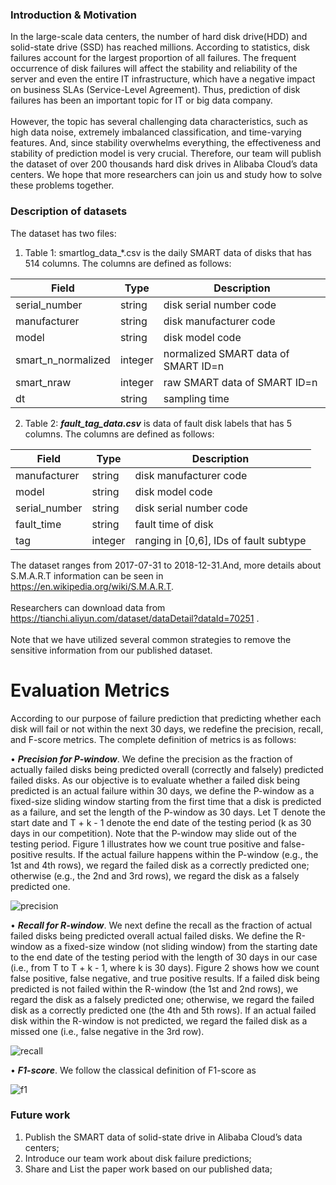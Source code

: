 ### Introduction & Motivation

   In the large-scale data centers, the number of hard disk drive(HDD) and solid-state drive (SSD) has reached millions. According to  statistics, disk failures account for the largest proportion of all failures. The frequent occurrence of disk failures will affect the stability and reliability of the server and even the entire IT infrastructure, which have a negative impact on business SLAs (Service-Level Agreement). Thus, prediction of disk failures has been an important topic for IT or big data company. <br> 
   <br> 
   However, the topic has several challenging data characteristics, such as high data noise, extremely imbalanced classification, and time-varying features. And, since stability overwhelms everything, the effectiveness and stability of prediction model is very crucial.  Therefore, our team will publish the dataset of over 200 thousands hard disk drives in Alibaba Cloud’s data centers. We hope that more researchers can join us and study how to solve these problems together.
   
### Description of datasets
The dataset has two files:
1) Table 1: smartlog_data_*.csv is the daily SMART data of disks that has 514 columns. The columns are defined as follows:

Field|Type|Description
----|----|----
serial_number|string|disk serial number code
manufacturer|string|disk manufacturer code
model|string|disk model code
smart_n_normalized|integer|normalized SMART data of SMART ID=n
smart_nraw|integer|raw SMART data of SMART ID=n
dt|string|sampling time  

2) Table 2: ***fault_tag_data.csv*** is data of fault disk labels that has 5 columns. The columns are defined as follows: 

Field|Type|Description
----|----|----
manufacturer|string|disk manufacturer code
model|string|disk model code
serial_number|string|disk serial number code
fault_time|string|fault time of disk 
tag|integer|ranging in [0,6], IDs of fault subtype 
 
The dataset ranges from 2017-07-31 to 2018-12-31.And, more details about S.M.A.R.T information can be seen in https://en.wikipedia.org/wiki/S.M.A.R.T. <br> 
<br> 
Researchers can download data from https://tianchi.aliyun.com/dataset/dataDetail?dataId=70251 . <br> 
<br> 
Note that we have utilized several common strategies to remove the sensitive information from our published dataset. 

# Evaluation Metrics 
According to our purpose of failure prediction that predicting whether each disk will fail or not within the next 30 days, we redefine the precision, recall, and F-score metrics. The complete definition of metrics is as follows:

• ***Precision for P-window***. We define the precision as the fraction of actually failed
disks being predicted overall (correctly and falsely) predicted failed disks. As our
objective is to evaluate whether a failed disk being predicted is an actual failure
within 30 days, we define the P-window as a fixed-size sliding window starting
from the first time that a disk is predicted as a failure, and set the length of the P-window
as 30 days. Let T denote the start date and T + k - 1 denote the end date of
the testing period (k as 30 days in our competition). Note that the P-window may
slide out of the testing period. Figure 1 illustrates how we count true positive and false-positive results. If the actual failure happens within the P-window (e.g., the
1st and 4th rows), we regard the failed disk as a correctly predicted one; otherwise
(e.g., the 2nd and 3rd rows), we regard the disk as a falsely predicted one.

<img src="https://latex.codecogs.com/svg.latex?\Large&space;Precision=\frac{n_{tpp}}{n_{pp}}" title="precision" />

• ***Recall for R-window***. We next define the recall as the fraction of actual failed disks being predicted overall actual failed disks. We define the R-window as a fixed-size
window (not sliding window) from the starting date to the end date of the testing
period with the length of 30 days in our case (i.e., from T to T + k - 1, where k
is 30 days). Figure 2 shows how we count false positive, false negative, and true
positive results. If a failed disk being predicted is not failed within the R-window
(the 1st and 2nd rows), we regard the disk as a falsely predicted one; otherwise,
we regard the failed disk as a correctly predicted one (the 4th and 5th rows). If an actual failed disk within the R-window is not predicted, we regard the failed disk as a missed one (i.e., false negative in the 3rd row).

<img src="https://latex.codecogs.com/svg.latex?\Large&space;Recall=\frac{n_{tpr}}{{pr}}" title="recall" />

• ***F1-score***. We follow the classical definition of F1-score as

<img src="https://latex.codecogs.com/svg.latex?\Large&space;\frac{2*Precision*Recall}{Precision+Recall}" title="f1" />


### Future work 
1. Publish the SMART data of solid-state drive in Alibaba Cloud’s data centers;
2. Introduce our team work about disk failure predictions;
3. Share and List the paper work based on our published data;
